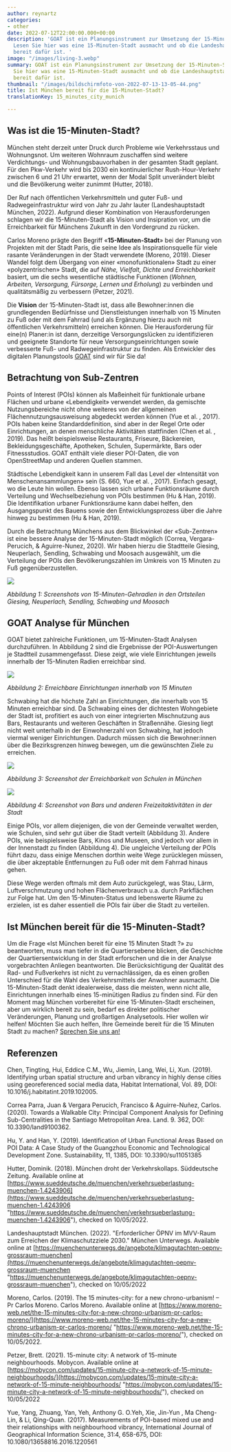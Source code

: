 ```yaml
---
author: reynartz
categories:
- other
date: 2022-07-12T22:00:00.000+00:00
description: 'GOAT ist ein Planungsinstrument zur Umsetzung der 15-Minuten-Stadt.
  Lesen Sie hier was eine 15-Minuten-Stadt ausmacht und ob die Landeshauptstadt München
  bereit dafür ist. '
image: "/images/living-3.webp"
summary: GOAT ist ein Planungsinstrument zur Umsetzung der 15-Minuten-Stadt. Lesen
  Sie hier was eine 15-Minuten-Stadt ausmacht und ob die Landeshauptstadt München
  bereit dafür ist.
thumbnail: "/images/bildschirmfoto-von-2022-07-13-13-05-44.png"
title: Ist München bereit für die 15-Minuten-Stadt?
translationKey: 15_minutes_city_munich

---
```

## Was ist die 15-Minuten-Stadt?

München steht derzeit unter Druck durch Probleme wie Verkehrsstaus und Wohnungsnot. Um weiteren Wohnraum zuschaffen sind weitere Verdichtungs- und Wohnungsbauvorhaben in der gesamten Stadt geplant. Für den Pkw-Verkehr wird bis 2030 ein kontinuierlicher Rush-Hour-Verkehr zwischen 6 und 21 Uhr erwartet, wenn der Modal Split unverändert bleibt und die Bevölkerung weiter zunimmt (Hutter, 2018).

Der Ruf nach öffentlichen Verkehrsmitteln und guter Fuß- und Radwegeinfrastruktur wird von Jahr zu Jahr lauter (Landeshauptstadt München, 2022). Aufgrund dieser Kombination von Herausforderungen schlagen wir die 15-Minuten-Stadt als Vision und Insipration vor, um die Erreichbarkeit für Münchens Zukunft in den Vordergrund zu rücken.

Carlos Moreno prägte den Begriff «**15-Minuten-Stadt**» bei der Planung von Projekten mit der Stadt Paris, die seine Idee als Inspirationsquelle für viele rasante Veränderungen in der Stadt verwendete (Moreno, 2019). Dieser Wandel folgt dem Übergang von einer «monofunktionalen» Stadt zu einer «polyzentrischen» Stadt, die auf _Nähe, Vielfalt, Dichte und Erreichbarkeit_ basiert, um die sechs wesentliche städtische Funktionen (_Wohnen, Arbeiten, Versorgung, Fürsorge, Lernen und Erholung_) zu verbinden und qualitätsmäßig zu verbessern (Petzer, 2021).

Die **Vision** der 15-Minuten-Stadt ist, dass alle Bewohner:innen die grundlegenden Bedürfnisse und Dienstleistungen innerhalb von 15 Minuten zu Fuß oder mit dem Fahrrad (und als Ergänzung hierzu auch mit öffentlichen Verkehrsmitteln) erreichen können. Die Herausforderung für eine(n) Planer:in ist dann, derzeitige Versorgungslücken zu identifizieren und geeignete Standorte für neue Versorgungseinrichtungen sowie verbesserte Fuß- und Radwegeinfrastruktur zu finden. Als Entwickler des digitalen Planungstools [GOAT](/goat/ "Was ist GOAT?") sind wir für Sie da!

## Betrachtung von Sub-Zentren

Points of Interest (POIs) können als Maßeinheit für funktionale urbane Flächen und urbane «Lebendigkeit» verwendet werden, da gemischte Nutzungsbereiche nicht ohne weiteres von der allgemeinen Flächennutzungsausweisung abgedeckt werden können (Yue et al. , 2017). POIs haben keine Standarddefinition, sind aber in der Regel Orte oder Einrichtungen, an denen menschliche Aktivitäten stattfinden (Chen et al. , 2019). Das heißt beispielsweise Restaurants, Friseure, Bäckereien, Bekleidungsgeschäfte, Apotheken, Schulen, Supermärkte, Bars oder Fitnessstudios. GOAT enthält viele dieser POI-Daten, die von OpenStreetMap und anderen Quellen stammen.

Städtische Lebendigkeit kann in unserem Fall das Level der «Intensität von Menschenansammlungen» sein (S. 660, Yue et al. , 2017). Einfach gesagt, wo die Leute hin wollen. Ebenso lassen sich urbane Funktionsräume durch Verteilung und Wechselbeziehung von POIs bestimmen (Hu & Han, 2019). Die Identifikation urbaner Funktionsräume kann dabei helfen, den Ausgangspunkt des Bauens sowie den Entwicklungsprozess über die Jahre hinweg zu bestimmen (Hu & Han, 2019).

Durch die Betrachtung Münchens aus dem Blickwinkel der «Sub-Zentren» ist eine bessere Analyse der 15-Minuten-Stadt möglich (Correa, Vergara-Perucich, & Aguirre-Nunez, 2020). Wir haben hierzu die Stadtteile Giesing, Neuperlach, Sendling, Schwabing und Moosach ausgewählt, um die Verteilung der POIs den Bevölkerungszahlen im Umkreis von 15 Minuten zu Fuß gegenüberzustellen.

![](/images/konvert2.webp)

_Abbildung 1: Screenshots von 15-Minuten-Gehradien in den Ortsteilen Giesing, Neuperlach, Sendling, Schwabing und Moosach_

## GOAT Analyse für München

GOAT bietet zahlreiche Funktionen, um 15-Minuten-Stadt Analysen durchzuführen. In Abbildung 2 sind die Ergebnisse der POI-Auswertungen je Stadtteil zusammengefasst. Diese zeigt, wie viele Einrichtungen jeweils innerhalb der 15-Minuten Radien erreichbar sind.

![](/images/konvert1.webp)

_Abbildung 2: Erreichbare Einrichtungen innerhalb von 15 Minuten_

Schwabing hat die höchste Zahl an Einrichtungen, die innerhalb von 15 Minuten erreichbar sind. Da Schwabing eines der dichtesten Wohngebiete der Stadt ist, profitiert es auch von einer integrierten Mischnutzung aus Bars, Restaurants und weiteren Geschäften in Straßennähe. Giesing liegt nicht weit unterhalb in der Einwohnerzahl von Schwabing, hat jedoch viermal weniger Einrichtungen. Dadurch müssen sich die Bewohner:innen über die Bezirksgrenzen hinweg bewegen, um die gewünschten Ziele zu erreichen.

![](/images/bildschirmfoto-von-2022-07-25-10-33-47.webp)

_Abbildung 3: Screenshot der Erreichbarkeit von Schulen in München_

![](/images/bildschirmfoto-von-2022-07-25-10-31-07.webp)

_Abbildung 4: Screenshot von Bars und anderen Freizeitaktivitäten in der Stadt_

Einige POIs, vor allem diejenigen, die von der Gemeinde verwaltet werden, wie Schulen, sind sehr gut über die Stadt verteilt (Abbildung 3). Andere POIs, wie beispielsweise Bars, Kinos und Museen, sind jedoch vor allem in der Innenstadt zu finden (Abbildung 4). Die ungleiche Verteilung der POIs führt dazu, dass einige Menschen dorthin weite Wege zurücklegen müssen, die über akzeptable Entfernungen zu Fuß oder mit dem Fahrrad hinaus gehen.

Diese Wege werden oftmals mit dem Auto zurückgelegt, was Stau, Lärm, Luftverschmutzung und hohen Flächenverbrauch u.a. durch Parkflächen zur Folge hat. Um den 15-Minuten-Status und lebenswerte Räume zu erzielen, ist es daher essentiell die POIs fair über die Stadt zu verteilen.

## Ist München bereit für die 15-Minuten-Stadt?

Um die Frage «Ist München bereit für eine 15 Minuten Stadt ?» zu beantworten, muss man tiefer in die Quartiersebene blicken, die Geschichte der Quartiersentwicklung in der Stadt erforschen und die in der Analyse vorgebrachten Anliegen beantworten. Die Berücksichtigung der Qualität des Rad- und Fußverkehrs ist nicht zu vernachlässigen, da es einen großen Unterschied für die Wahl des Verkehrsmittels der Anwohner ausmacht. Die 15-Minuten-Stadt denkt idealerweise, dass die meisten, wenn nicht alle, Einrichtungen innerhalb eines 15-minütigen Radius zu finden sind. Für den Moment mag München vorbereitet für eine 15-Minuten-Stadt erscheinen, aber um wirklich bereit zu sein, bedarf es direkter politischer Veränderungen, Planung und großartigen Analysetools. Hier wollen wir helfen! Möchten Sie auch helfen, Ihre Gemeinde bereit für die 15 Minuten Stadt zu machen? [Sprechen Sie uns an!](/kontakt "Kontakt zu Plan4Better")

## Referenzen

Chen, Tingting, Hui, Eddice C.M., Wu, Jiemin, Lang, Wei, Li, Xun. (2019). Identifying urban spatial structure and urban vibrancy in highly dense cities using georeferenced social media data, Habitat International, Vol. 89, DOI: 10.1016/j.habitatint.2019.102005.

Correa Parra, Juan & Vergara Perucich, Francisco & Aguirre-Nuñez, Carlos. (2020). Towards a Walkable City: Principal Component Analysis for Defining Sub-Centralities in the Santiago Metropolitan Area. Land. 9. 362, DOI: 10.3390/land9100362.

Hu, Y. and Han, Y. (2019). Identification of Urban Functional Areas Based on POI Data: A Case Study of the Guangzhou Economic and Technological Development Zone. Sustainability, 11, 1385, DOI: 10.3390/su11051385

Hutter, Dominik. (2018). München droht der Verkehrskollaps. Süddeutsche Zeitung. Available online at [https://www.sueddeutsche.de/muenchen/verkehrsueberlastung-muenchen-1.4243906](https://www.sueddeutsche.de/muenchen/verkehrsueberlastung-muenchen-1.4243906 "https://www.sueddeutsche.de/muenchen/verkehrsueberlastung-muenchen-1.4243906"), checked on 10/05/2022.

Landeshauptstadt München. (2022). "Erforderlicher ÖPNV im MVV-Raum zum Erreichen der Klimaschutzziele 2030." München Unterwegs. Available online at [https://muenchenunterwegs.de/angebote/klimagutachten-oepnv-grossraum-muenchen](https://muenchenunterwegs.de/angebote/klimagutachten-oepnv-grossraum-muenchen "https://muenchenunterwegs.de/angebote/klimagutachten-oepnv-grossraum-muenchen"), checked on 10/05/2022

Moreno, Carlos. (2019). The 15 minutes-city: for a new chrono-urbanism! – Pr Carlos Moreno. Carlos Moreno. Available online at [https://www.moreno-web.net/the-15-minutes-city-for-a-new-chrono-urbanism-pr-carlos-moreno/](https://www.moreno-web.net/the-15-minutes-city-for-a-new-chrono-urbanism-pr-carlos-moreno/ "https://www.moreno-web.net/the-15-minutes-city-for-a-new-chrono-urbanism-pr-carlos-moreno/"), checked on 10/05/2022.

Petzer, Brett. (2021). 15-minute city: A network of 15-minute neighbourhoods. Mobycon. Available online at [https://mobycon.com/updates/15-minute-city-a-network-of-15-minute-neighbourhoods/](https://mobycon.com/updates/15-minute-city-a-network-of-15-minute-neighbourhoods/ "https://mobycon.com/updates/15-minute-city-a-network-of-15-minute-neighbourhoods/"), checked on 10/05/2022

Yue, Yang, Zhuang, Yan, Yeh, Anthony G. O.Yeh, Xie, Jin-Yun , Ma Cheng-Lin, & Li, Qing-Quan. (2017). Measurements of POI-based mixed use and their relationships with neighbourhood vibrancy, International Journal of Geographical Information Science, 31:4, 658-675, DOI: 10.1080/13658816.2016.1220561